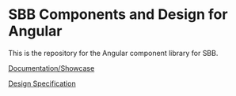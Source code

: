 # SBB Components and Design for Angular

This is the repository for the Angular component library for SBB.

[Documentation/Showcase](https://angular.app.sbb.ch/latest/)

[Design Specification](https://digital.sbb.ch/)
